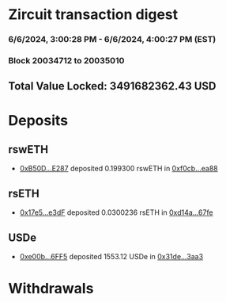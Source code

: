 # Zircuit transaction digest
### 6/6/2024, 3:00:28 PM - 6/6/2024, 4:00:27 PM (EST)
### Block 20034712 to 20035010

## Total Value Locked: 3491682362.43 USD

# Deposits
## rswETH
- [0xB50D...E287](https://etherscan.io/address/0xB50Dc98a8bf925a27f89eCDddc3D6414BCF6E287) deposited 0.199300 rswETH in [0xf0cb...ea88](https://etherscan.io/tx/0xB50Dc98a8bf925a27f89eCDddc3D6414BCF6E287)
## rsETH
- [0x17e5...e3dF](https://etherscan.io/address/0x17e5757321Cb0A15D3020A3a3F0C46272f81e3dF) deposited 0.0300236 rsETH in [0xd14a...67fe](https://etherscan.io/tx/0x17e5757321Cb0A15D3020A3a3F0C46272f81e3dF)
## USDe
- [0xe00b...6FF5](https://etherscan.io/address/0xe00bC8EcDa3b85F62422e12C99c03E7714816FF5) deposited 1553.12 USDe in [0x31de...3aa3](https://etherscan.io/tx/0xe00bC8EcDa3b85F62422e12C99c03E7714816FF5)
# Withdrawals
